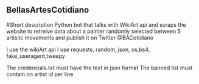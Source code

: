 ## BellasArtesCotidiano
#Short description
Python bot that talks with WikiArt api and scraps the website to retreive data about a painter randomly selected between 5 artisitc movements
and publish it on Twitter @BACotidiano

I use the wikiArt api
I use requests, random, json, os,bs4, fake_useragent,tweepy

The credencials.txt must have the text in json format
The banned list must contain on artist id per line
